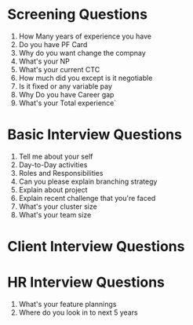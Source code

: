 # Screening Questions
1. How Many years of experience you have
2. Do you have PF Card
3. Why do you want change the compnay
4. What's your NP
5. What's your current CTC
6. How much did you except is it negotiable
7. Is it fixed or any variable pay
8. Why Do you have Career gap
9. What's your Total experience`

# Basic Interview Questions
1. Tell me about your self
2. Day-to-Day activities 
3. Roles and Responsibilities
4. Can you please explain branching strategy
5. Explain about project
6. Explain recent challenge that you're faced
7. What's your cluster size
8. What's your team size

# Client Interview Questions


# HR Interview Questions
1. What's your feature plannings
2. Where do you look in to next 5 years